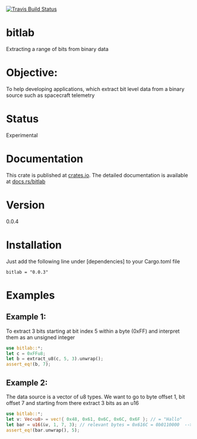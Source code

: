 [![Travis Build Status](https://api.travis-ci.org/kkayal/bitlab.svg?branch=master)](https://travis-ci.org/kkayal/bitlab)

# bitlab
Extracting a range of bits from binary data

# Objective:

To help developing applications, which extract bit level data from a binary source such as spacecraft telemetry

# Status

Experimental

# Documentation

This crate is published at [crates.io](https://crates.io/crates/bitlab). The detailed documentation is available at [docs.rs/bitlab](https://docs.rs/bitlab/)

# Version

0.0.4

# Installation

Just add the following line under [dependencies] to your Cargo.toml file

    bitlab = "0.0.3"

# Examples

## Example 1: 

To extract 3 bits starting at bit index 5 within a byte (0xFF) and interpret them as an unsigned integer

```rust
use bitlab::*;
let c = 0xFFu8;
let b = extract_u8(c, 5, 3).unwrap();
assert_eq!(b, 7);
```

## Example 2: 

The data source is a vector of u8 types. We want to go to byte offset 1, 
bit offset 7 and starting from there extract 3 bits as an u16

```rust
use bitlab::*;
let v: Vec<u8> = vec!{ 0x48, 0x61, 0x6C, 0x6C, 0x6F }; // = "Hallo"
let bar = u16(&v, 1, 7, 3); // relevant bytes = 0x616C = 0b0110000  --> 101 <-- 101100
assert_eq!(bar.unwrap(), 5);
```
